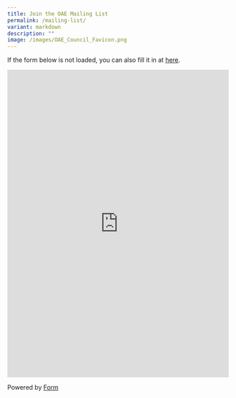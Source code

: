 ```yaml
---
title: Join the OAE Mailing List
permalink: /mailing-list/
variant: markdown
description: ""
image: /images/OAE_Council_Favicon.png
---
```

<p>If the form below is not loaded, you can also fill it in at <a href="https://form.gov.sg/66825b62052e4ea1c6318d33" rel="noopener noreferrer nofollow" target="_blank">here</a>.</p>
<div class="iframe-wrapper">
<iframe style="width: 100%; height: 700px" allowfullscreen="true" frameborder="0" src="https://form.gov.sg/66825b62052e4ea1c6318d33"></iframe>
</div>
<p>Powered by <a href="https://form.gov.sg" rel="noopener noreferrer nofollow" target="_blank">Form</a>
</p>